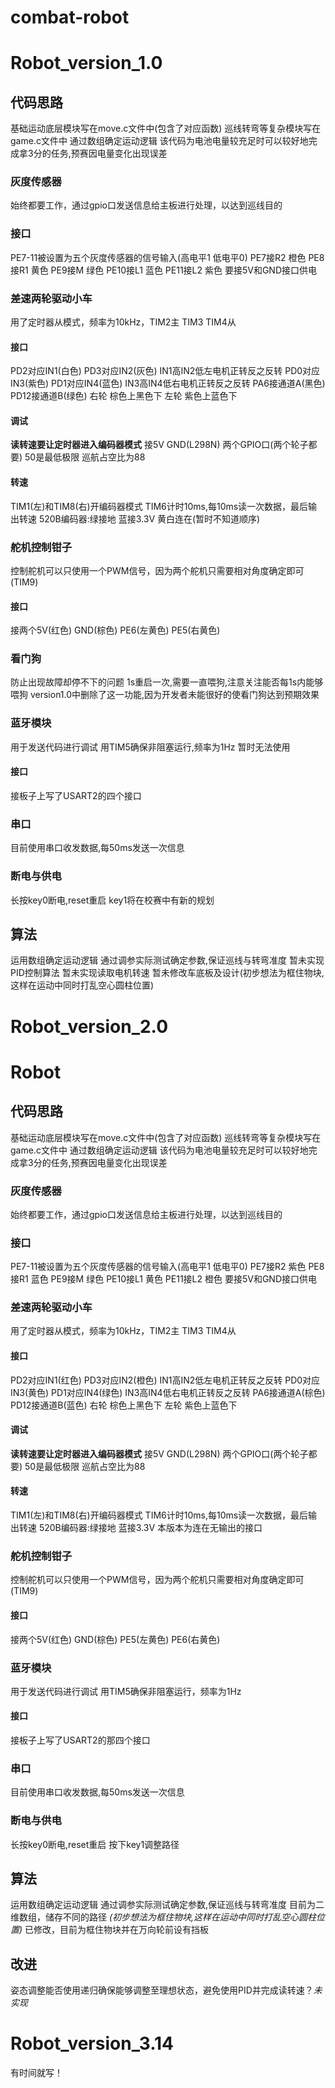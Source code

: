 # combat-robot
# Robot_version_1.0
## 代码思路
基础运动底层模块写在move.c文件中(包含了对应函数)
巡线转弯等复杂模块写在game.c文件中
通过数组确定运动逻辑
该代码为电池电量较充足时可以较好地完成拿3分的任务,预赛因电量变化出现误差
### 灰度传感器
始终都要工作，通过gpio口发送信息给主板进行处理，以达到巡线目的
### 接口
PE7-11被设置为五个灰度传感器的信号输入(高电平1 低电平0)
PE7接R2 橙色
PE8接R1 黄色
PE9接M 绿色
PE10接L1 蓝色
PE11接L2 紫色
要接5V和GND接口供电

### 差速两轮驱动小车
用了定时器从模式，频率为10kHz，TIM2主 TIM3 TIM4从
#### 接口
PD2对应IN1(白色)  PD3对应IN2(灰色)  IN1高IN2低左电机正转反之反转
PD0对应IN3(紫色)  PD1对应IN4(蓝色)  IN3高IN4低右电机正转反之反转
PA6接通道A(黑色)  PD12接通道B(绿色)
右轮 棕色上黑色下
左轮 紫色上蓝色下

#### 调试
**读转速要让定时器进入编码器模式**
接5V GND(L298N) 两个GPIO口(两个轮子都要)
50是最低极限
巡航占空比为88
#### 转速
TIM1(左)和TIM8(右)开编码器模式
TIM6计时10ms,每10ms读一次数据，最后输出转速
520B编码器:绿接地 蓝接3.3V 黄白连在(暂时不知道顺序)


### 舵机控制钳子
控制舵机可以只使用一个PWM信号，因为两个舵机只需要相对角度确定即可(TIM9)
#### 接口
接两个5V(红色) GND(棕色) PE6(左黄色) PE5(右黄色)

### 看门狗
防止出现故障却停不下的问题
1s重启一次,需要一直喂狗,注意关注能否每1s内能够喂狗
version1.0中删除了这一功能,因为开发者未能很好的使看门狗达到预期效果

### 蓝牙模块
用于发送代码进行调试
用TIM5确保非阻塞运行,频率为1Hz
暂时无法使用
#### 接口
接板子上写了USART2的四个接口

### 串口
目前使用串口收发数据,每50ms发送一次信息

### 断电与供电
长按key0断电,reset重启
key1将在校赛中有新的规划

## 算法
运用数组确定运动逻辑
通过调参实际测试确定参数,保证巡线与转弯准度
暂未实现PID控制算法
暂未实现读取电机转速
暂未修改车底板及设计(初步想法为框住物块,这样在运动中同时打乱空心圆柱位置)

# Robot_version_2.0
# Robot
## 代码思路
基础运动底层模块写在move.c文件中(包含了对应函数) 巡线转弯等复杂模块写在game.c文件中 通过数组确定运动逻辑 该代码为电池电量较充足时可以较好地完成拿3分的任务,预赛因电量变化出现误差
### 灰度传感器
始终都要工作，通过gpio口发送信息给主板进行处理，以达到巡线目的
### 接口
PE7-11被设置为五个灰度传感器的信号输入(高电平1 低电平0)
PE7接R2 紫色
PE8接R1 蓝色
PE9接M 绿色
PE10接L1 黄色
PE11接L2 橙色
要接5V和GND接口供电

### 差速两轮驱动小车
用了定时器从模式，频率为10kHz，TIM2主 TIM3 TIM4从
#### 接口
PD2对应IN1(红色)  PD3对应IN2(橙色)  IN1高IN2低左电机正转反之反转
PD0对应IN3(黄色)  PD1对应IN4(绿色)  IN3高IN4低右电机正转反之反转
PA6接通道A(棕色)  PD12接通道B(蓝色)
右轮 棕色上黑色下
左轮 紫色上蓝色下

#### 调试
**读转速要让定时器进入编码器模式**
接5V GND(L298N) 两个GPIO口(两个轮子都要)
50是最低极限 巡航占空比为88

#### 转速
TIM1(左)和TIM8(右)开编码器模式
TIM6计时10ms,每10ms读一次数据，最后输出转速
520B编码器:绿接地 蓝接3.3V 本版本为连在无输出的接口

### 舵机控制钳子
控制舵机可以只使用一个PWM信号，因为两个舵机只需要相对角度确定即可(TIM9)
#### 接口
接两个5V(红色) GND(棕色) PE5(左黄色) PE6(右黄色)

### 蓝牙模块
用于发送代码进行调试
用TIM5确保非阻塞运行，频率为1Hz
#### 接口
接板子上写了USART2的那四个接口

### 串口
目前使用串口收发数据,每50ms发送一次信息

### 断电与供电
长按key0断电,reset重启 按下key1调整路径

## 算法
运用数组确定运动逻辑 通过调参实际测试确定参数,保证巡线与转弯准度
目前为二维数组，储存不同的路径
*(初步想法为框住物块,这样在运动中同时打乱空心圆柱位置)*
已修改，目前为框住物块并在万向轮前设有挡板

## 改进
姿态调整能否使用递归确保能够调整至理想状态，避免使用PID并完成读转速？*未实现*

# Robot_version_3.14
有时间就写！
